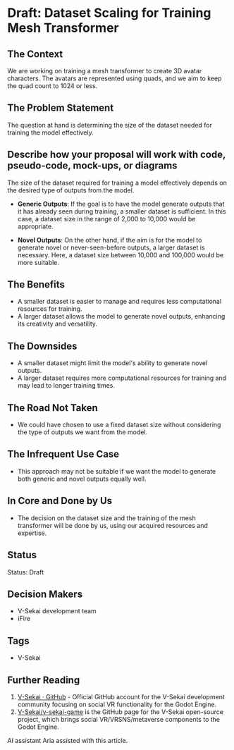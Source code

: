 # Draft: Dataset Scaling for Training Mesh Transformer

## The Context

We are working on training a mesh transformer to create 3D avatar characters. The avatars are represented using quads, and we aim to keep the quad count to 1024 or less.

## The Problem Statement

The question at hand is determining the size of the dataset needed for training the model effectively.

## Describe how your proposal will work with code, pseudo-code, mock-ups, or diagrams

The size of the dataset required for training a model effectively depends on the desired type of outputs from the model. 

- **Generic Outputs**: If the goal is to have the model generate outputs that it has already seen during training, a smaller dataset is sufficient. In this case, a dataset size in the range of 2,000 to 10,000 would be appropriate.

- **Novel Outputs**: On the other hand, if the aim is for the model to generate novel or never-seen-before outputs, a larger dataset is necessary. Here, a dataset size between 10,000 and 100,000 would be more suitable.

## The Benefits

- A smaller dataset is easier to manage and requires less computational resources for training.
- A larger dataset allows the model to generate novel outputs, enhancing its creativity and versatility.

## The Downsides

- A smaller dataset might limit the model's ability to generate novel outputs.
- A larger dataset requires more computational resources for training and may lead to longer training times.

## The Road Not Taken

- We could have chosen to use a fixed dataset size without considering the type of outputs we want from the model.

## The Infrequent Use Case

- This approach may not be suitable if we want the model to generate both generic and novel outputs equally well.

## In Core and Done by Us

- The decision on the dataset size and the training of the mesh transformer will be done by us, using our acquired resources and expertise.

## Status

Status: Draft 

## Decision Makers

- V-Sekai development team
- iFire 

## Tags

- V-Sekai

## Further Reading

1. [V-Sekai · GitHub](https://github.com/v-sekai) - Official GitHub account for the V-Sekai development community focusing on social VR functionality for the Godot Engine.
2. [V-Sekai/v-sekai-game](https://github.com/v-sekai/v-sekai-game) is the GitHub page for the V-Sekai open-source project, which brings social VR/VRSNS/metaverse components to the Godot Engine.

AI assistant Aria assisted with this article.
